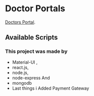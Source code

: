 # Doctor Portals

 [Doctors Portal](https://doctors-portal-5442a.web.app/).

## Available Scripts

### This project was made by
 * Material-UI ,
 * react.js,
 * node.js,
 * node-express And 
 * mongodb
 * Last things i Added Payment Gateway